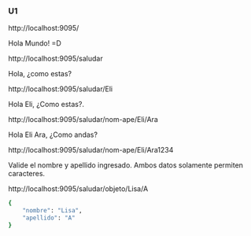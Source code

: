 ### U1

http://localhost:9095/

Hola Mundo! =D

http://localhost:9095/saludar

Hola, ¿como estas?

http://localhost:9095/saludar/Eli

Hola Eli, ¿Como estas?.

http://localhost:9095/saludar/nom-ape/Eli/Ara

Hola Eli Ara, ¿Como andas?

http://localhost:9095/saludar/nom-ape/Eli/Ara1234

Valide el nombre y apellido ingresado. 
Ambos datos solamente permiten caracteres.


http://localhost:9095/saludar/objeto/Lisa/A

```bash
{
    "nombre": "Lisa",
    "apellido": "A"
}
```

